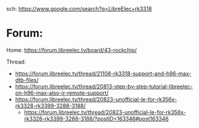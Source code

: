 sch: https://www.google.com/search?q=LibreElec+rk3318

# Forum:
Home: https://forum.libreelec.tv/board/43-rockchip/

Thread:
- https://forum.libreelec.tv/thread/21108-rk3318-support-and-h96-max-dtb-files/
- https://forum.libreelec.tv/thread/20813-step-by-step-tutorial-libreelec-on-h96-max-also-ir-remote-support/
- https://forum.libreelec.tv/thread/20823-unofficial-le-for-rk356x-rk3328-rk3399-3288-3188/
  - https://forum.libreelec.tv/thread/20823-unofficial-le-for-rk356x-rk3328-rk3399-3288-3188/?postID=163346#post163346
